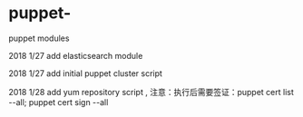 # puppet-
puppet modules

2018 1/27 add elasticsearch module


2018 1/27 add initial puppet cluster script
 
2018 1/28 add yum repository script , 注意：执行后需要签证：puppet cert list --all; puppet cert sign --all
